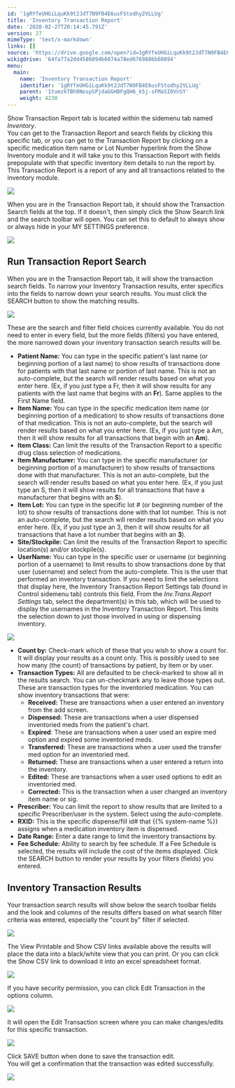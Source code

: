 ```yaml
---
id: '1gRYfeUHGiLquKk9t2JdT7N9FB4E6usFStodhy2VLLUg'
title: 'Inventory Transaction Report'
date: '2020-02-27T20:14:45.791Z'
version: 27
mimeType: 'text/x-markdown'
links: []
source: 'https://drive.google.com/open?id=1gRYfeUHGiLquKk9t2JdT7N9FB4E6usFStodhy2VLLUg'
wikigdrive: '64fa77a2dd4586094b6074a78ed6769886b60894'
menu:
  main:
    name: 'Inventory Transaction Report'
    identifier: '1gRYfeUHGiLquKk9t2JdT7N9FB4E6usFStodhy2VLLUg'
    parent: '1tumzkTBh0NospSPjdaGGHBFgQH6_k5j-sFMaSI0VnSY'
    weight: 4230
---
```

Show Transaction Report tab is located within the sidemenu tab named *Inventory*.  
You can get to the Transaction Report and search fields by clicking this specific tab, or you can get to the Transaction Report by clicking on a specific medication item name or Lot Number hyperlink from the Show Inventory module and it will take you to this Transaction Report with fields prepopulate with that specific inventory item details to run the report by. This Transaction Report is a report of any and all transactions related to the inventory module.
  
![](../inventory-transaction-report.assets/1000020100000532000001933A543D67AE9A7E63.png)  

When you are in the Transaction Report tab, it should show the Transaction Search fields at the top. If it doesn't, then simply click the Show Search link and the search toolbar will open. You can set this to default to always show or always hide in your MY SETTINGS preference.
  
![](../inventory-transaction-report.assets/1000020100000515000000ABE521CB55D8B19A1C.png)  

  
## Run Transaction Report Search  
  
When you are in the Transaction Report tab, it will show the transaction search fields. To narrow your Inventory Transaction results, enter specifics into the fields to narrow down your search results. You must click the SEARCH button to show the matching results.
  
![](../inventory-transaction-report.assets/10000201000004C10000012487B25B9FADB5D333.png)  

These are the search and filter field choices currently available. You do not need to enter in every field, but the more fields (filters) you have entered, the more narrowed down your inventory transaction search results will be.
* <strong>Patient Name:</strong> You can type in the specific patient's last name (or beginning portion of a last name) to show results of transactions done for patients with that last name or portion of last name. This is not an auto-complete, but the search will render results based on what you enter here. (Ex, if you just type a Fr, then it will show results for any patients with the last name that begins with an <strong>Fr</strong>). Same applies to the First Name field.
* <strong>Item Name:</strong> You can type in the specific medication item name (or beginning portion of a medication) to show results of transactions done of that medication. This is not an auto-complete, but the search will render results based on what you enter here. (Ex, if you just type a Am, then it will show results for all transactions that begin with an <strong>Am</strong>).
* <strong>Item Class:</strong> Can limit the results of the Transaction Report to a specific drug class selection of medications.
* <strong>Item Manufacturer:</strong> You can type in the specific manufacturer (or beginning portion of a manufacturer) to show results of transactions done with that manufacturer. This is not an auto-complete, but the search will render results based on what you enter here. (Ex, if you just type an S, then it will show results for all transactions that have a manufacturer that begins with an <strong>S</strong>).
* <strong>Item Lot:</strong> You can type in the specific lot # (or beginning number of the lot) to show results of transactions done with that lot number. This is not an auto-complete, but the search will render results based on what you enter here. (Ex, if you just type an 3, then it will show results for all transactions that have a lot number that begins with an <strong>3</strong>).
* <strong>Site/Stockpile:</strong> Can limit the results of the Transaction Report to specific location(s) and/or stockpile(s).
* <strong>UserName:</strong> You can type in the specific user or username (or beginning portion of a username) to limit results to show transactions done by that user (username) and select from the auto-complete. This is the user that performed an inventory transaction. If you need to limit the selections that display here, the Inventory Transaction Report Settings tab (found in Control sidemenu tab) controls this field. From the <em>Inv.Trans.Report Settings</em> tab, select the department(s) in this tab, which will be used to display the usernames in the Inventory Transaction Report. This limits the selection down to just those involved in using or dispensing inventory.
  
![](../inventory-transaction-report.assets/10000201000003D70000012203B708FDC0963E95.png)  

* <strong>Count by:</strong> Check-mark which of these that you wish to show a count for. It will display your results as a count only. This is possibly used to see how many (the count) of transactions by patient, by item or by user.
* <strong>Transaction Types:</strong> All are defaulted to be check-marked to show all in the results search. You can un-checkmark any to leave those types out. These are transaction types for the inventoried medication. You can show inventory transactions that were:
   * <strong>Received:</strong> These are transactions when a user entered an inventory from the add screen.
   * <strong>Dispensed:</strong> These are transactions when a user dispensed inventoried meds from the patient's chart.
   * <strong>Expired</strong>: These are transactions when a user used an expire med option and expired some inventoried meds.
   * <strong>Transferred:</strong> These are transactions when a user used the transfer med option for an inventoried med.
   * <strong>Returned:</strong> These are transactions when a user entered a return into the inventory.
   * <strong>Edited:</strong> These are transactions when a user used options to edit an inventoried med.
   * <strong>Corrected:</strong> This is the transaction when a user changed an inventory item name or sig.
* <strong>Prescriber:</strong> You can limit the report to show results that are limited to a specific Prescriber/user in the system. Select using the auto-complete.
* <strong>RXID:</strong> This is the specific dispense/fill id# that {{% system-name %}} assigns when a medication inventory item is dispensed.
* <strong>Date Range:</strong> Enter a date range to limit the inventory transactions by.
* <strong>Fee Schedule:</strong> Ability to search by fee schedule. If a Fee Schedule is selected, the results will include the cost of the items displayed.
Click the SEARCH button to render your results by your filters (fields) you entered.
  
## Inventory Transaction Results  
  
Your transaction search results will show below the search toolbar fields and the look and columns of the results differs based on what search filter criteria was entered, especially the "count by" filter if selected.
  
![](../inventory-transaction-report.assets/10000201000004E8000001C7D222012508B2010C.png)  

The View Printable and Show CSV links available above the results will place the data into a black/white view that you can print. Or you can click the Show CSV link to download it into an excel spreadsheet format.
  
![](../inventory-transaction-report.assets/10000201000004E8000001C7A92F15F7F2120C44.png)  

If you have security permission, you can click Edit Transaction in the options column.
  
![](../inventory-transaction-report.assets/10000201000004E7000000C52A71B03402051AE3.png)  

It will open the Edit Transaction screen where you can make changes/edits for this specific transaction.
  
![](../inventory-transaction-report.assets/100002010000018100000108B608E3D87AC17C54.png)  

Click SAVE button when done to save the transaction edit.  
You will get a confirmation that the transaction was edited successfully.
  
![](../inventory-transaction-report.assets/100000000000010D0000001BE9E880AFBBEF71E3.png)  

